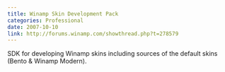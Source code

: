 ```yaml
---
title: Winamp Skin Development Pack
categories: Professional
date: 2007-10-10
link: http://forums.winamp.com/showthread.php?t=278579
---
```


SDK for developing Winamp skins including sources of the default skins (Bento & Winamp Modern).